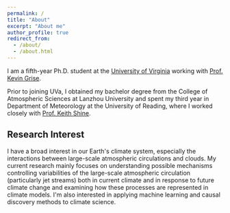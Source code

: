 ```yaml
---
permalink: /
title: "About"
excerpt: "About me"
author_profile: true
redirect_from: 
  - /about/
  - /about.html
---
```


I am a fifth-year Ph.D. student at the [University of Virginia](http://www.virginia.edu/) working with [Prof. Kevin Grise](https://uva.theopenscholar.com/kevin-grise/).

Prior to joining UVa, I obtained my bachelor degree from the College of Atmospheric Sciences at Lanzhou University and spent my third year in Department of Meteorology at the University of Reading, where I worked closely with [Prof. Keith Shine](https://research.reading.ac.uk/meteorology/people/keith-shine/).

Research Interest
------
I have a broad interest in our Earth's climate system, especially the interactions between large-scale atmospheric circulations and clouds. My current research mainly focuses on understanding possible mechanisms controlling variabilities of the large-scale atmospheric circulation (particularly jet streams) both in current climate and in response to future climate change and examining how these processes are represented in climate models. I'm also interested in applying machine learning and causal discovery methods to climate science.
